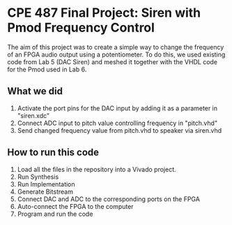 # CPE 487 Final Project: Siren with Pmod Frequency Control

The aim of this project was to create a simple way to change the frequency of an FPGA audio output using a potentiometer. To do this, we used existing code from Lab 5 (DAC Siren) and meshed it together with the VHDL code for the Pmod used in Lab 6.

## What we did

1. Activate the port pins for the DAC input by adding it as a parameter in "siren.xdc"
2. Connect ADC input to pitch value controlling frequency in "pitch.vhd"
3. Send changed frequency value from pitch.vhd to speaker via siren.vhd

## How to run this code

1. Load all the files in the repository into a Vivado project.
2. Run Synthesis
3. Run Implementation
4. Generate Bitstream
5. Connect DAC and ADC to the corresponding ports on the FPGA
6. Auto-connect the FPGA to the computer
7. Program and run the code

